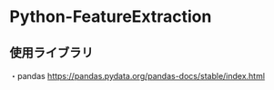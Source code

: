 # Python-FeatureExtraction

## 使用ライブラリ
・pandas
https://pandas.pydata.org/pandas-docs/stable/index.html
